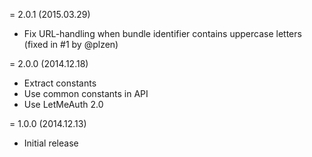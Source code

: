 = 2.0.1 (2015.03.29)

 * Fix URL-handling when bundle identifier contains uppercase letters (fixed in #1 by @plzen)

= 2.0.0 (2014.12.18)

 * Extract constants
 * Use common constants in API
 * Use LetMeAuth 2.0

= 1.0.0 (2014.12.13)

 * Initial release
